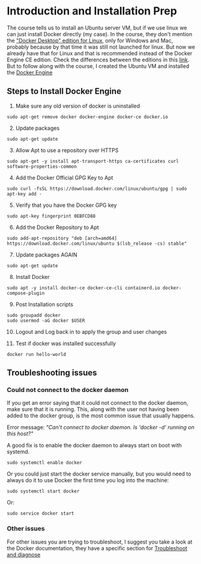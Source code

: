 # Introduction and Installation Prep

The course tells us to install an Ubuntu server VM, but if we use linux we can just install Docker directly (my case). In the course, they don't mention the ["Docker Desktop" edition for Linux](https://docs.docker.com/desktop/install/linux-install/), only for Windows and Mac, probably because by that time it was still not launched for linux. But now we already have that for Linux and that is recommended instead of the Docker Engine CE edition. Check the differences between the editions in this [link](https://docs.docker.com/desktop/faqs/linuxfaqs/#what-is-the-difference-between-docker-desktop-for-linux-and-docker-engine). But to follow along with the course, I created the Ubuntu VM and installed the [Docker Engine](https://docs.docker.com/engine/install/)

## Steps to Install Docker Engine

1. Make sure any old version of docker is uninstalled
```
sudo apt-get remove docker docker-engine docker-ce docker.io
```

2. Update packages
```
sudo apt-get update
```

3. Allow Apt to use a repository over HTTPS
```
sudo apt-get -y install apt-transport-https ca-certificates curl software-properties-common
```

4. Add the Docker Official GPG Key to Apt
```
sudo curl -fsSL https://download.docker.com/linux/ubuntu/gpg | sudo apt-key add -
```

5. Verify that you have the Docker GPG key
```
sudo apt-key fingerprint 0EBFCD88
```

6. Add the Docker Repository to Apt
```
sudo add-apt-repository "deb [arch=amd64] https://download.docker.com/linux/ubuntu $(lsb_release -cs) stable"
```

7. Update packages AGAIN
```
sudo apt-get update
```

8. Install Docker
```
sudo apt -y install docker-ce docker-ce-cli containerd.io docker-compose-plugin
```

9. Post Installation scripts
```
sudo groupadd docker
sudo usermod -aG docker $USER
```

10. Logout and Log back in to apply the group and user changes

11. Test if docker was installed successfully
```
docker run hello-world
```

## Troubleshooting issues

### Could not connect to the docker daemon

If you get an error saying that it could not connect to the docker daemon, make sure that it is running. This, along with the user not having been added to the docker group, is the most common issue that usually happens.

Error message:
*"Can't connect to docker daemon. Is 'docker -d' running on this host?"*

A good fix is to enable the docker daemon to always start on boot with systemd.

```
sudo systemctl enable docker
```

Or you could just start the docker service manually, but you would need to always do it to use Docker the first time you log into the machine:
```
sudo systemctl start docker
```
Or:
```
sudo service docker start
```

### Other issues

For other issues you are trying to troubleshoot, I suggest you take a look at the Docker documentation, they have a specific section for [Troubleshoot and diagnose](https://docs.docker.com/desktop/troubleshoot/overview/)